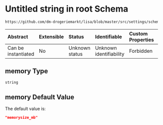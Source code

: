 # Untitled string in root Schema

```txt
https://github.com/dm-drogeriemarkt/lisa/blob/master/src/settings/schema.json#/properties/fact_names/properties/memory
```



| Abstract            | Extensible | Status         | Identifiable            | Custom Properties | Additional Properties | Access Restrictions | Defined In                                                                               |
| :------------------ | :--------- | :------------- | :---------------------- | :---------------- | :-------------------- | :------------------ | :--------------------------------------------------------------------------------------- |
| Can be instantiated | No         | Unknown status | Unknown identifiability | Forbidden         | Allowed               | none                | [settings.schema.json\*](../../src/settings/settings.schema.json "open original schema") |

## memory Type

`string`

## memory Default Value

The default value is:

```json
"memorysize_mb"
```
